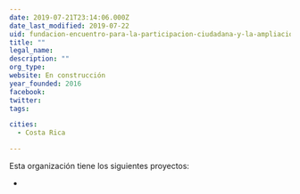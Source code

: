 ```yaml
---
date: 2019-07-21T23:14:06.000Z
date_last_modified: 2019-07-22
uid: fundacion-encuentro-para-la-participacion-ciudadana-y-la-ampliacion-de-derechos
title: ""
legal_name: 
description: ""
org_type: 
website: En construcción
year_founded: 2016
facebook: 
twitter: 
tags:

cities: 
  - Costa Rica

---
```


Esta organización tiene los siguientes proyectos:

- [](/i/barometro-urbano-participativo.html)
